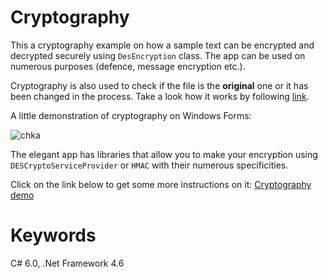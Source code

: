 # Cryptography

This a cryptography example on how a sample text can be encrypted and decrypted securely using `DesEncryption` class.
The app can be used on numerous purposes (defence, message encryption etc.).

Cryptography is also used to check if the file is the **original** one or it has been changed in the process.
Take a look how it works by following [link](https://github.com/aramzham/Cryptography/tree/master/Cryptologie/Originality).

A little demonstration of cryptography on Windows Forms:

<img src="https://cloud.githubusercontent.com/assets/25085025/22220561/9764ef04-e1c8-11e6-99ca-b165e8e67582.gif" title="dungle" alt="chka"/>

The elegant app has libraries that allow you to make your encryption using `DESCryptoServiceProvider` or `HMAC` with their numerous specificities.

Click on the link below to get some more instructions on it:
[Cryptography demo](https://github.com/aramzham/Cryptography/tree/master/Cryptologie)

# Keywords
C# 6.0, .Net Framework 4.6
